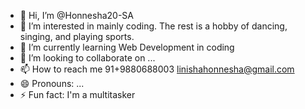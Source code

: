 - 👋 Hi, I’m @Honnesha20-SA
- 👀 I’m interested in mainly coding. The rest is a hobby of dancing, singing, and playing sports.
- 🌱 I’m currently learning Web Development in coding
- 💞️ I’m looking to collaborate on ...
- 📫 How to reach me  91+9880688003  linishahonnesha@gmail.com
- 😄 Pronouns: ...
- ⚡ Fun fact: I'm a  multitasker

<!---
Honnesha20-SA/Honnesha20-SA is a ✨ special ✨ repository because its `README.md` (this file) appears on your GitHub profile.
You can click the Preview link to take a look at your changes.
--->
